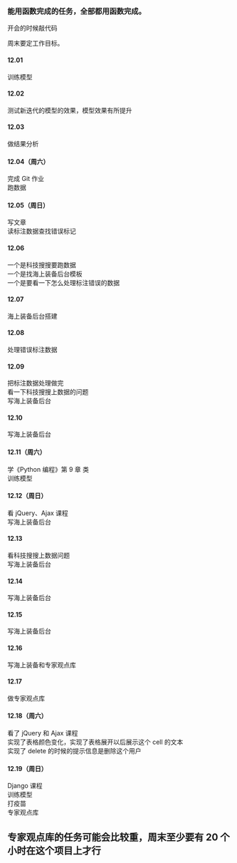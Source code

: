 
### 能用函数完成的任务，全部都用函数完成。  

开会的时候敲代码  

周末要定工作目标。  


#### 12.01  

训练模型  


#### 12.02  

测试新迭代的模型的效果，模型效果有所提升  


#### 12.03 

做结果分析  


#### 12.04（周六）  

完成 Git 作业  
跑数据  


#### 12.05（周日）  

写文章  
读标注数据查找错误标记  


#### 12.06  

一个是科技搜搜要跑数据  
一个是找海上装备后台模板  
一个是要看一下怎么处理标注错误的数据  


#### 12.07  

海上装备后台搭建    


#### 12.08  

处理错误标注数据  


#### 12.09  

把标注数据处理做完  
看一下科技搜搜上数据的问题  
写海上装备后台  


#### 12.10  

写海上装备后台    


#### 12.11（周六） 

学《Python 编程》第 9 章 类  
训练模型  


#### 12.12（周日）  

看 jQuery、Ajax 课程  
写海上装备后台  


#### 12.13  

看科技搜搜上数据问题  
写海上装备后台  


#### 12.14  

写海上装备后台  


#### 12.15  

写海上装备后台  


#### 12.16  

写海上装备和专家观点库  


#### 12.17  

做专家观点库  


#### 12.18（周六）

看了 jQuery 和 Ajax 课程  
实现了表格颜色变化，实现了表格展开以后展示这个 cell 的文本  
实现了 delete 的时候的提示信息是删除这个用户  


#### 12.19（周日）  

Django 课程  
训练模型  
打疫苗  
专家观点库  



## 专家观点库的任务可能会比较重，周末至少要有 20 个小时在这个项目上才行  





